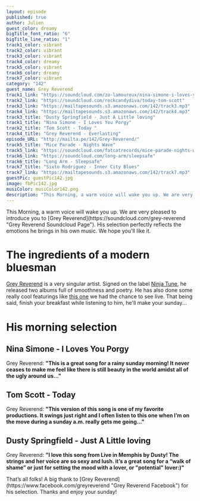 ```yaml
---
layout: episode
published: true
author: Julien
guest_color: dreamy
bigTitle_font_ratio: "6"
bigTitle_line_ratio: "1"
track1_color: vibrant
track2_color: vibrant
track3_color: vibrant
track4_color: dreamy
track5_color: vibrant
track6_color: dreamy
track7_color: vibrant
category: "142"
guest_name: Grey Reverend
track1_link: "https://soundcloud.com/zo-lamoureux/nina-simone-i-loves-you-porgy"
track2_link: "https://soundcloud.com/rockcandydiva/today-tom-scott"
track3_link: "https://mailtapesounds.s3.amazonaws.com/142/track3.mp3"
track4_link: "https://mailtapesounds.s3.amazonaws.com/142/track4.mp3"
track3_title: "Dusty Springfield - Just A Little loving"
track1_title: "Nina Simone - I Loves You Porgy"
track2_title: "Tom Scott - Today "
track4_title: "Grey Reverend - Everlasting"
episode_URL: "http://mailta.pe/142/Grey-Reverend/"
track5_title: "Mice Parade - Nights Wave"
track5_link: "https://soundcloud.com/fatcatrecords/mice-parade-nights-wave"
track6_link: "https://soundcloud.com/long-arm/sleepsafe"
track6_title: "Long Arm - Sleepsafe"
track7_title: "Sixto Rodriguez - Inner City Blues"
track7_link: "https://mailtapesounds.s3.amazonaws.com/142/track7.mp3"
guestPic: guestPic142.jpg
image: fbPic142.jpg
musiColor: musiColor142.png
description: "This Morning, a warm voice will wake you up. We are very pleased to introduce you to Grey Reverend. His selection perfectly reflects the emotions he brings in his own music. We hope you'll like it."
---
```


<p id="introduction">
This Morning, a warm voice will wake you up. We are very pleased to introduce you to [Grey Reverend](https://soundcloud.com/grey-reverend "Grey Reverend Soundcloud Page"). His selection perfectly reflects the emotions he brings in his own music. We hope you'll like it.</p>

# The ingredients of a modern bluesman

[Grey Reverend](http://ninjatune.net/artist/grey-reverend#.U392AZR_uBA "Grey Reverend's Page on Ninja Tune ") is a very singular artist. Signed on the label [Ninja Tune](http://ninjatune.net/ "Ninja Tune Website"), he released two albums full of smoothness and poetry. He has also done some really cool featurings like [this one](http://ninjatune.net/release/bonobo/first-fires "Bonobo Featuring Grey Reverend - First Fires") we had the chance to see live. That being said, finish your breakfast while listening to him, he'll make your sunday...

# His morning selection

## Nina Simone - I Loves You Porgy
Grey Reverend: **"**This is a great song for a rainy sunday morning! It never ceases to make me feel like there is still beauty in the world amidst all of the ugly around us…**"**

## Tom Scott - Today
Grey Reverend: **"**This version of this song is one of my favorite productions. It swings just right and I often listen to this one when I’m on the move during a sunday a.m. really gets me going…**"**

## Dusty Springfield - Just A Little loving
Grey Reverend: **"**I love this song from Live in Memphis by Dusty! The strings and her voice are so sexy and lush. it’s a great song for a **“**walk of shame**”** or just for setting the mood with a lover, or **"**potential**"** lover:)**"**

<p id="outroduction">
That’s all folks! A big thank to [Grey Reverend](https://www.facebook.com/greyreverend "Grey Reverend Facebook") for his selection. Thanks and enjoy your sunday!
</p>